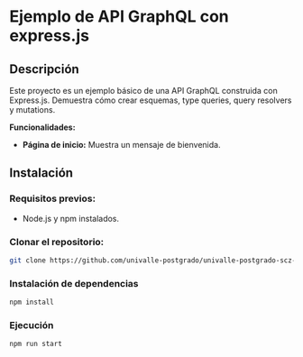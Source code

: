 # Ejemplo de API GraphQL con express.js

## Descripción

Este proyecto es un ejemplo básico de una API GraphQL construida con Express.js. Demuestra cómo crear esquemas, type queries, query resolvers y mutations.

**Funcionalidades:**

* **Página de inicio:** Muestra un mensaje de bienvenida.

## Instalación

### Requisitos previos:
* Node.js y npm instalados.

### Clonar el repositorio:
```bash
git clone https://github.com/univalle-postgrado/univalle-postgrado-scz-ejemplo07
```

### Instalación de dependencias
```bash
npm install
```

### Ejecución
```bash
npm run start
```
